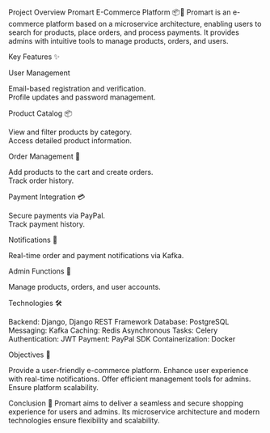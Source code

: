 Project Overview
Promart E-Commerce Platform 📦🛒
Promart is an e-commerce platform based on a microservice architecture, enabling users to search for products, place orders, and process payments. It provides admins with intuitive tools to manage products, orders, and users.

Key Features ✨

User Management  

Email-based registration and verification.  
Profile updates and password management.


Product Catalog 📦  

View and filter products by category.  
Access detailed product information.


Order Management 🛒  

Add products to the cart and create orders.  
Track order history.


Payment Integration 💳  

Secure payments via PayPal.  
Track payment history.


Notifications 🔔  

Real-time order and payment notifications via Kafka.


Admin Functions 🔧  

Manage products, orders, and user accounts.




Technologies 🛠️

Backend: Django, Django REST Framework
Database: PostgreSQL
Messaging: Kafka
Caching: Redis
Asynchronous Tasks: Celery
Authentication: JWT
Payment: PayPal SDK
Containerization: Docker


Objectives 🎯

Provide a user-friendly e-commerce platform.
Enhance user experience with real-time notifications.
Offer efficient management tools for admins.
Ensure platform scalability.


Conclusion 🏁
Promart aims to deliver a seamless and secure shopping experience for users and admins. Its microservice architecture and modern technologies ensure flexibility and scalability.
